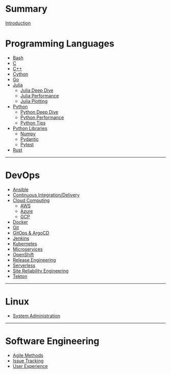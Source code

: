# Summary

[Introduction](./intro.md)

# Programming Languages

- [Bash]()
- [C](./c.md)
- [C++](./cpp.md)
- [Cython](./cython.md)
- [Go]()
- [Julia](./jl.md)
  - [Julia Deep Dive](./jl_dive.md)
  - [Julia Performance](./jl_perf.md)
  - [Julia Plotting](./jl_plot.md)
- [Python](./py.md)
  - [Python Deep Dive](./py_dive.md)
  - [Python Performance](./py_perf.md)
  - [Python Tips](./py_tips.md)
- [Python Libraries](./py_libs.md)
  - [Numpy](./numpy.md)
  - [Pydantic]()
  - [Pytest]()
- [Rust](./rust.md)

-----------

# DevOps

- [Ansible]()
- [Continuous Integration/Delivery]()
- [Cloud Computing]()
  - [AWS]()
  - [Azure]()
  - [GCP]()
- [Docker]()
- [Git]()
- [GitOps & ArgoCD]()
- [Jenkins]()
- [Kubernetes]()
- [Microservices]()
- [OpenShift]()
- [Release Engineering]()
- [Serverless]()
- [Site Reliability Engineering]()
- [Tekton]()

-----------

# Linux

- [System Administration]()

-----------

# Software Engineering

- [Agile Methods]()
- [Issue Tracking]()
- [User Experience]()
